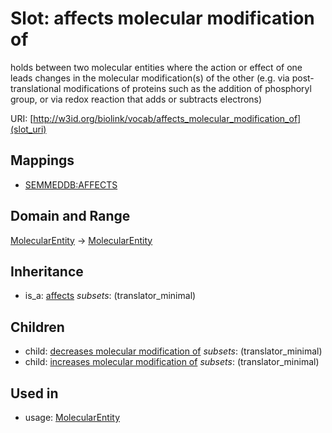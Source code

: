 # Slot: affects molecular modification of


holds between two molecular entities where the action or effect of one leads changes in the molecular modification(s) of the other (e.g. via post-translational modifications of proteins such as the addition of phosphoryl group, or via redox reaction that adds or subtracts electrons)

URI: [http://w3id.org/biolink/vocab/affects_molecular_modification_of](slot_uri)
## Mappings

 * [SEMMEDDB:AFFECTS](http://purl.obolibrary.org/obo/SEMMEDDB_AFFECTS)
## Domain and Range

[MolecularEntity](MolecularEntity.md) -> [MolecularEntity](MolecularEntity.md)
## Inheritance

 *  is_a: [affects](affects.md) *subsets*: (translator_minimal)
## Children

 *  child: [decreases molecular modification of](decreases_molecular_modification_of.md) *subsets*: (translator_minimal)
 *  child: [increases molecular modification of](increases_molecular_modification_of.md) *subsets*: (translator_minimal)
## Used in

 *  usage: [MolecularEntity](MolecularEntity.md)
